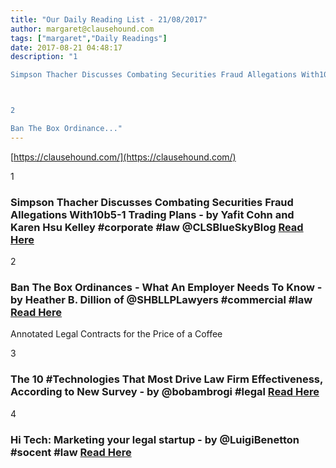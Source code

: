 ```yaml
---
title: "Our Daily Reading List - 21/08/2017"
author: margaret@clausehound.com
tags: ["margaret","Daily Readings"]
date: 2017-08-21 04:48:17
description: "1

Simpson Thacher Discusses Combating Securities Fraud Allegations With10b5-1 Trading Plans - by Yafit Cohn and Karen Hsu Kelley #corporate #law @CLSBlueSkyBlog Read Here



2

Ban The Box Ordinance..."
---
```


[https://clausehound.com/](https://clausehound.com/)

1

### Simpson Thacher Discusses Combating Securities Fraud Allegations With10b5-1 Trading Plans - by Yafit Cohn and Karen Hsu Kelley #corporate #law @CLSBlueSkyBlog [Read Here](https://goo.gl/oo9Js6)

2

### Ban The Box Ordinances - What An Employer Needs To Know -  by Heather B. Dillion of @SHBLLPLawyers #commercial #law [Read Here](https://goo.gl/t1DyGU)

Annotated Legal Contracts
for the Price of a Coffee

3

### The 10 #Technologies That Most Drive Law Firm Effectiveness, According to New Survey - by @bobambrogi #legal [Read Here](https://goo.gl/BpguEy)

4

### Hi Tech: Marketing your legal startup - by @LuigiBenetton #socent #law [Read Here](https://goo.gl/ybN73f)